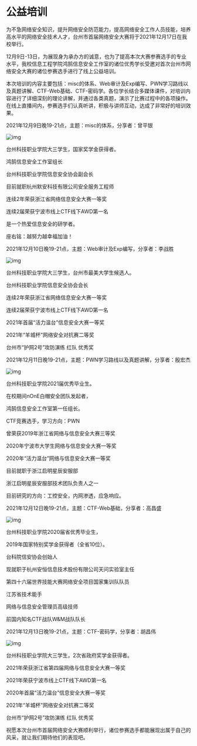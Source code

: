 # 公益培训 

为不急网络安全知识，提升网络安全防范能力，提高网络安全工作人员技能，培养高水平的网络安全技术人才，台州市首届网络安全大赛将于2021年12月17日在我校举行。

12月9日-13日，为展现身为承办方的诚意，也为了提高本次大赛参赛选手的专业水平，我校信息工程学院鸿鹄信息安全工作室的诸位优秀学长受邀对首次台州市网络安全大赛的诸位参赛选手进行了线上公益培训。

本次培训的内容主要包括：misc的体系、Web审计及Exp编写、PWN学习路线以及真题讲解、CTF-Web基础、CTF-密码学。各位学长结合多媒体课件，对培训内容进行了详细深刻的理论讲解，并通过各类真题，演示了比赛过程中的各项操作。在线上直播间内，参赛选手们认真听讲，积极与讲师互动，达成了非常好的培训效果。



2021年12月9日晚19-21点，主题：misc的体系，分享者：曾平银

![img](file:///C:\Users\Gundam\AppData\Local\Temp\ksohtml7696\wps1.png)

台州科技职业学院大三学生，国家奖学金获得者。

鸿鹄信息安全工作室组长

台州科技职业学院信息安全协会副会长

目前就职杭州默安科技有限公司安全服务工程师

连续2年荣获浙江省网络信息安全大赛一等奖

连续2届荣获宁波市线上CTF线下AWD第一名

是一个热爱信息安全的研学者。

座右铭：越努力越幸福加油！



2021年12月10日晚19-21点，主题：Web审计及Exp编写，分享者：李战胜

![img](file:///C:\Users\Gundam\AppData\Local\Temp\ksohtml7696\wps2.png)

台州科技职业学院大三学生，台州市最美大学生候选人。

台州科技职业学院信息安全协会会长

连续2年荣获浙江省网络信息安全大赛一等奖

连续2届荣获宁波市线上CTF线下AWD第一名

2021年首届“活力温台”信息安全大赛一等奖

2021年“羊城杯”网络安全对抗赛二等奖

台州市“护网2号”攻防演练 红队 优秀奖

 

2021年12月11日晚19-21点，主题：PWN学习路线以及真题讲解，分享者：殷宏杰

![img](file:///C:\Users\Gundam\AppData\Local\Temp\ksohtml7696\wps4.png)

台州科技职业学院2021届优秀毕业生。

在校期间nOnE白帽安全团队发起者，

鸿鹄信息安全工作室第一任组长。

CTF竞赛选手，学习方向：PWN

曾荣获2019年浙江省网络与信息安全大赛三等奖

2020年宁波市大学生网络与信息安全大赛一等奖

2020年“活力温台”网络与信息安全大赛一等奖

目前就职于浙江启明星辰安服部

浙江启明星辰安服部技术团队负责人之一

目前研究的方向：工控安全，内网渗透，应急响应。

 

 2021年12月12日晚19-21点，主题：CTF-Web基础，分享者：高昌盛

![img](file:///C:\Users\Gundam\AppData\Local\Temp\ksohtml7696\wps5.png) 

台州科技职业学院2020届省优秀毕业生，

2019年国家特别奖学金获得者（全省10位）。

台科院信安协会创始人

现就职于杭州安恒信息技术股份有限公司天问实验室主任

第四十六届世界技能大赛网络安全项目国家集训队队员

江苏省技术能手

网络与信息安全管理员高级技师

前国内知名CTF战队W&M战队队长

 

2021年12月13日晚19-21点，主题：CTF-密码学，分享者：胡昌伟

![img](file:///C:\Users\Gundam\AppData\Local\Temp\ksohtml7696\wps6.png)

台州科技职业学院大三学生，2次省政府奖学金获得者。

2021年荣获浙江省第四届网络与信息安全大赛一等奖

2021年荣获宁波市线上CTF线下AWD第一名

2020年首届“活力温台”信息安全大赛一等奖

2021年“羊城杯”网络安全对抗赛二等奖

台州市“护网2号”攻防演练 红队 优秀奖

 

祝愿本次台州市首届网络安全大赛顺利举行，诸位参赛选手都能展现出属于自己的风采，就让我们期待他们的表现吧。